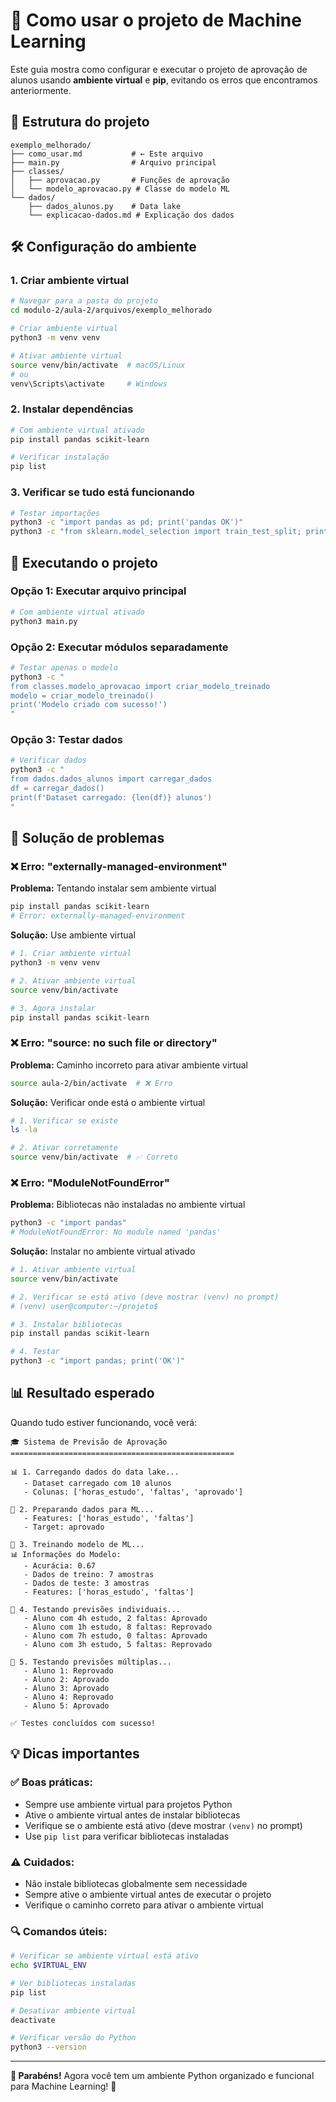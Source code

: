 # 🚀 Como usar o projeto de Machine Learning

Este guia mostra como configurar e executar o projeto de aprovação de alunos usando **ambiente virtual** e **pip**, evitando os erros que encontramos anteriormente.

## 📁 Estrutura do projeto

```
exemplo_melhorado/
├── como_usar.md           # ← Este arquivo
├── main.py                # Arquivo principal
├── classes/
│   ├── aprovacao.py       # Funções de aprovação
│   └── modelo_aprovacao.py # Classe do modelo ML
└── dados/
    ├── dados_alunos.py    # Data lake
    └── explicacao-dados.md # Explicação dos dados
```

## 🛠️ Configuração do ambiente

### 1. **Criar ambiente virtual**

```bash
# Navegar para a pasta do projeto
cd modulo-2/aula-2/arquivos/exemplo_melhorado

# Criar ambiente virtual
python3 -m venv venv

# Ativar ambiente virtual
source venv/bin/activate  # macOS/Linux
# ou
venv\Scripts\activate     # Windows
```

### 2. **Instalar dependências**

```bash
# Com ambiente virtual ativado
pip install pandas scikit-learn

# Verificar instalação
pip list
```

### 3. **Verificar se tudo está funcionando**

```bash
# Testar importações
python3 -c "import pandas as pd; print('pandas OK')"
python3 -c "from sklearn.model_selection import train_test_split; print('sklearn OK')"
```

## 🚀 Executando o projeto

### **Opção 1: Executar arquivo principal**

```bash
# Com ambiente virtual ativado
python3 main.py
```

### **Opção 2: Executar módulos separadamente**

```bash
# Testar apenas o modelo
python3 -c "
from classes.modelo_aprovacao import criar_modelo_treinado
modelo = criar_modelo_treinado()
print('Modelo criado com sucesso!')
"
```

### **Opção 3: Testar dados**

```bash
# Verificar dados
python3 -c "
from dados.dados_alunos import carregar_dados
df = carregar_dados()
print(f'Dataset carregado: {len(df)} alunos')
"
```

## 🔧 Solução de problemas

### ❌ **Erro: "externally-managed-environment"**

**Problema:** Tentando instalar sem ambiente virtual
```bash
pip install pandas scikit-learn
# Error: externally-managed-environment
```

**Solução:** Use ambiente virtual
```bash
# 1. Criar ambiente virtual
python3 -m venv venv

# 2. Ativar ambiente virtual
source venv/bin/activate

# 3. Agora instalar
pip install pandas scikit-learn
```

### ❌ **Erro: "source: no such file or directory"**

**Problema:** Caminho incorreto para ativar ambiente virtual
```bash
source aula-2/bin/activate  # ❌ Erro
```

**Solução:** Verificar onde está o ambiente virtual
```bash
# 1. Verificar se existe
ls -la

# 2. Ativar corretamente
source venv/bin/activate  # ✅ Correto
```

### ❌ **Erro: "ModuleNotFoundError"**

**Problema:** Bibliotecas não instaladas no ambiente virtual
```bash
python3 -c "import pandas"
# ModuleNotFoundError: No module named 'pandas'
```

**Solução:** Instalar no ambiente virtual ativado
```bash
# 1. Ativar ambiente virtual
source venv/bin/activate

# 2. Verificar se está ativo (deve mostrar (venv) no prompt)
# (venv) user@computer:~/projeto$

# 3. Instalar bibliotecas
pip install pandas scikit-learn

# 4. Testar
python3 -c "import pandas; print('OK')"
```

## 📊 Resultado esperado

Quando tudo estiver funcionando, você verá:

```
🎓 Sistema de Previsão de Aprovação
==================================================

📊 1. Carregando dados do data lake...
   - Dataset carregado com 10 alunos
   - Colunas: ['horas_estudo', 'faltas', 'aprovado']

🔧 2. Preparando dados para ML...
   - Features: ['horas_estudo', 'faltas']
   - Target: aprovado

🧠 3. Treinando modelo de ML...
📊 Informações do Modelo:
   - Acurácia: 0.67
   - Dados de treino: 7 amostras
   - Dados de teste: 3 amostras
   - Features: ['horas_estudo', 'faltas']

🎯 4. Testando previsões individuais...
   - Aluno com 4h estudo, 2 faltas: Aprovado
   - Aluno com 1h estudo, 8 faltas: Reprovado
   - Aluno com 7h estudo, 0 faltas: Aprovado
   - Aluno com 3h estudo, 5 faltas: Reprovado

👥 5. Testando previsões múltiplas...
   - Aluno 1: Reprovado
   - Aluno 2: Aprovado
   - Aluno 3: Aprovado
   - Aluno 4: Reprovado
   - Aluno 5: Aprovado

✅ Testes concluídos com sucesso!
```

## 💡 Dicas importantes

### ✅ **Boas práticas:**
- Sempre use ambiente virtual para projetos Python
- Ative o ambiente virtual antes de instalar bibliotecas
- Verifique se o ambiente está ativo (deve mostrar `(venv)` no prompt)
- Use `pip list` para verificar bibliotecas instaladas

### ⚠️ **Cuidados:**
- Não instale bibliotecas globalmente sem necessidade
- Sempre ative o ambiente virtual antes de executar o projeto
- Verifique o caminho correto para ativar o ambiente virtual

### 🔍 **Comandos úteis:**
```bash
# Verificar se ambiente virtual está ativo
echo $VIRTUAL_ENV

# Ver bibliotecas instaladas
pip list

# Desativar ambiente virtual
deactivate

# Verificar versão do Python
python3 --version
```

---

**🎉 Parabéns!** Agora você tem um ambiente Python organizado e funcional para Machine Learning! 🚀
